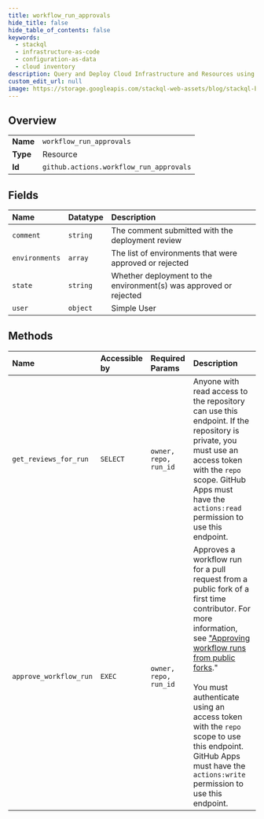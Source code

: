 ```yaml
---
title: workflow_run_approvals
hide_title: false
hide_table_of_contents: false
keywords:
  - stackql
  - infrastructure-as-code
  - configuration-as-data
  - cloud inventory
description: Query and Deploy Cloud Infrastructure and Resources using SQL
custom_edit_url: null
image: https://storage.googleapis.com/stackql-web-assets/blog/stackql-blog-post-featured-image.png
---
```

  
    

## Overview
<table><tbody>
<tr><td><b>Name</b></td><td><code>workflow_run_approvals</code></td></tr>
<tr><td><b>Type</b></td><td>Resource</td></tr>
<tr><td><b>Id</b></td><td><code>github.actions.workflow_run_approvals</code></td></tr>
</tbody></table>

## Fields
| Name | Datatype | Description |
|:-----|:---------|:------------|
| `comment` | `string` | The comment submitted with the deployment review |
| `environments` | `array` | The list of environments that were approved or rejected |
| `state` | `string` | Whether deployment to the environment(s) was approved or rejected |
| `user` | `object` | Simple User |
## Methods
| Name | Accessible by | Required Params | Description |
|:-----|:--------------|:----------------|:------------|
| `get_reviews_for_run` | `SELECT` | `owner, repo, run_id` | Anyone with read access to the repository can use this endpoint. If the repository is private, you must use an access token with the `repo` scope. GitHub Apps must have the `actions:read` permission to use this endpoint. |
| `approve_workflow_run` | `EXEC` | `owner, repo, run_id` | Approves a workflow run for a pull request from a public fork of a first time contributor. For more information, see ["Approving workflow runs from public forks](https://docs.github.com/actions/managing-workflow-runs/approving-workflow-runs-from-public-forks)."<br /><br />You must authenticate using an access token with the `repo` scope to use this endpoint. GitHub Apps must have the `actions:write` permission to use this endpoint. |
